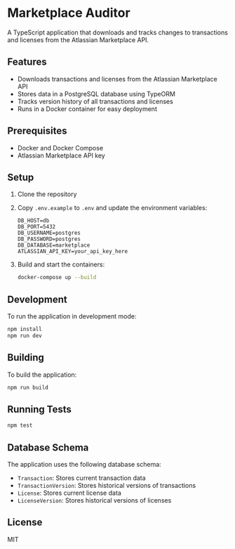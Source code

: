 # Marketplace Auditor

A TypeScript application that downloads and tracks changes to transactions and licenses from the Atlassian Marketplace API.

## Features

- Downloads transactions and licenses from the Atlassian Marketplace API
- Stores data in a PostgreSQL database using TypeORM
- Tracks version history of all transactions and licenses
- Runs in a Docker container for easy deployment

## Prerequisites

- Docker and Docker Compose
- Atlassian Marketplace API key

## Setup

1. Clone the repository
2. Copy `.env.example` to `.env` and update the environment variables:
   ```
   DB_HOST=db
   DB_PORT=5432
   DB_USERNAME=postgres
   DB_PASSWORD=postgres
   DB_DATABASE=marketplace
   ATLASSIAN_API_KEY=your_api_key_here
   ```

3. Build and start the containers:
   ```bash
   docker-compose up --build
   ```

## Development

To run the application in development mode:

```bash
npm install
npm run dev
```

## Building

To build the application:

```bash
npm run build
```

## Running Tests

```bash
npm test
```

## Database Schema

The application uses the following database schema:

- `Transaction`: Stores current transaction data
- `TransactionVersion`: Stores historical versions of transactions
- `License`: Stores current license data
- `LicenseVersion`: Stores historical versions of licenses

## License

MIT 